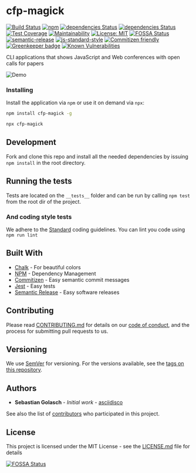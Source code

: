 # cfp-magick

[![Build Status](https://travis-ci.org/asciidisco/cfp-magick.svg?branch=master)](https://travis-ci.org/asciidisco/cfp-magick)
[![npm](https://img.shields.io/npm/v/cfp-magick.svg)](https://www.npmjs.com/package/cfp-magick)
[![dependencies Status](https://david-dm.org/asciidisco/cfp-magick/status.svg)](https://david-dm.org/asciidisco/cfp-magick)
[![dependencies Status](https://david-dm.org/asciidisco/cfp-magick/dev-status.svg)](https://david-dm.org/asciidisco/cfp-magick#info=devDependencies)
[![Test Coverage](https://api.codeclimate.com/v1/badges/cef0e6703b53514c4863/test_coverage)](https://codeclimate.com/github/asciidisco/cfp-magick/test_coverage)
[![Maintainability](https://api.codeclimate.com/v1/badges/cef0e6703b53514c4863/maintainability)](https://codeclimate.com/github/asciidisco/cfp-magick/maintainability)
[![License: MIT](https://img.shields.io/badge/License-MIT-yellow.svg)](https://opensource.org/licenses/MIT)
[![FOSSA Status](https://app.fossa.io/api/projects/git%2Bgithub.com%2Fasciidisco%2Fcfp-magick.svg?type=shield)](https://app.fossa.io/projects/git%2Bgithub.com%2Fasciidisco%2Fcfp-magick?ref=badge_shield)
[![semantic-release](https://img.shields.io/badge/%20%20%F0%9F%93%A6%F0%9F%9A%80-semantic--release-e10079.svg)](https://github.com/semantic-release/semantic-release)
[![js-standard-style](https://img.shields.io/badge/code%20style-standard-brightgreen.svg?style=flat)](https://github.com/feross/standard)
[![Commitizen friendly](https://img.shields.io/badge/commitizen-friendly-brightgreen.svg)](http://commitizen.github.io/cz-cli/)
[![Greenkeeper badge](https://badges.greenkeeper.io/greenkeeperio/greenkeeper.svg)](https://greenkeeper.io/)
[![Known Vulnerabilities](https://snyk.io/test/github/asciidisco/cfp-magick/badge.svg)](https://snyk.io/test/github/asciidisco/cfp-magick)

CLI applications that shows JavaScript and Web conferences with open calls for papers

![Demo](https://raw.githubusercontent.com/asciidisco/cfp-magick/master/demo.gif)

### Installing

Install the application via `npm` or use it on demand via `npx`:

```bash
npm install cfp-magick -g
```

```bash
npx cfp-magick
```

## Development

Fork and clone this repo and install all the needed dependencies
by issuing ```npm install``` in the root directory.

## Running the tests

Tests are located on the `__tests__` folder and can be run by calling ```npm test``` from the root dir of the project.

### And coding style tests

We adhere to the [Standard](https://github.com/standard/standard) coding guidelines.
You can lint you code using ```npm run lint```

## Built With

* [Chalk](https://github.com/chalk/chalk) - For beautiful colors
* [NPM](https://www.npmjs.com/) - Dependency Management
* [Commitizen](https://github.com/commitizen/cz-cli) - Easy semantic commit messages
* [Jest](https://facebook.github.io/jest/) - Easy tests
* [Semantic Release](https://github.com/semantic-release/semantic-release) - Easy software releases

## Contributing

Please read [CONTRIBUTING.md](CONTRIBUTING.md) for details on our [code of conduct](code-of-conduct.md), and the process for submitting pull requests to us.

## Versioning

We use [SemVer](http://semver.org/) for versioning. For the versions available, see the [tags on this repository](https://github.com/asciidisco/cfp-magick/tags).

## Authors

* **Sebastian Golasch** - *Initial work* - [asciidisco](https://github.com/asciidisco)

See also the list of [contributors](https://github.com/ascidiisco/cfp-magick/contributors) who participated in this project.

## License

This project is licensed under the MIT License - see the [LICENSE.md](LICENSE.md) file for details

[![FOSSA Status](https://app.fossa.io/api/projects/git%2Bgithub.com%2Fasciidisco%2Fcfp-magick.svg?type=large)](https://app.fossa.io/projects/git%2Bgithub.com%2Fasciidisco%2Fcfp-magick?ref=badge_large)
